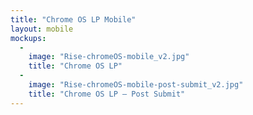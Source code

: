 ```yaml
---
title: "Chrome OS LP Mobile"
layout: mobile
mockups:
  -
    image: "Rise-chromeOS-mobile_v2.jpg"
    title: "Chrome OS LP"
  -
    image: "Rise-chromeOS-mobile-post-submit_v2.jpg"
    title: "Chrome OS LP – Post Submit"
---
```

